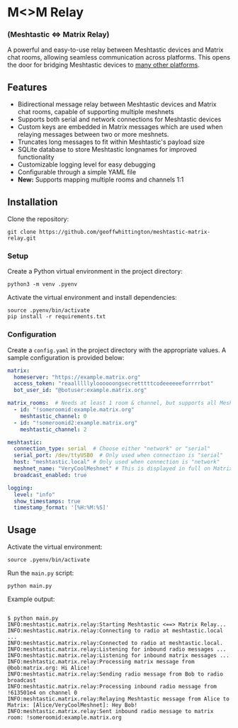 # M<>M Relay 
### (Meshtastic <=> Matrix Relay)

A powerful and easy-to-use relay between Meshtastic devices and Matrix chat rooms, allowing seamless communication across platforms. This opens the door for bridging Meshtastic devices to [many other platforms](https://matrix.org/bridges/).

## Features

- Bidirectional message relay between Meshtastic devices and Matrix chat rooms, capable of supporting multiple meshnets
- Supports both serial and network connections for Meshtastic devices
- Custom keys are embedded in Matrix messages which are used when relaying messages between two or more meshnets.
- Truncates long messages to fit within Meshtastic's payload size
- SQLite database to store Meshtastic longnames for improved functionality
- Customizable logging level for easy debugging
- Configurable through a simple YAML file
- **New:** Supports mapping multiple rooms and channels 1:1


## Installation

Clone the repository:

```
git clone https://github.com/geoffwhittington/meshtastic-matrix-relay.git
```

### Setup

Create a Python virtual environment in the project directory:

```
python3 -m venv .pyenv
```

Activate the virtual environment and install dependencies:

```
source .pyenv/bin/activate
pip install -r requirements.txt
```


### Configuration

Create a `config.yaml` in the project directory with the appropriate values. A sample configuration is provided below:

```yaml
matrix:
  homeserver: "https://example.matrix.org"
  access_token: "reaalllllyloooooongsecretttttcodeeeeeeforrrrbot"
  bot_user_id: "@botuser:example.matrix.org"

matrix_rooms:  # Needs at least 1 room & channel, but supports all Meshtastic channels
  - id: "!someroomid:example.matrix.org"
    meshtastic_channel: 0
  - id: "!someroomid2:example.matrix.org"
    meshtastic_channel: 2

meshtastic:
  connection_type: serial  # Choose either "network" or "serial"
  serial_port: /dev/ttyUSB0  # Only used when connection is "serial"
  host: "meshtastic.local" # Only used when connection is "network"
  meshnet_name: "VeryCoolMeshnet" # This is displayed in full on Matrix, but is truncated when sent to a Meshnet
  broadcast_enabled: true

logging:
  level: "info"
  show_timestamps: true
  timestamp_format: '[%H:%M:%S]'
```

## Usage
Activate the virtual environment:
```
source .pyenv/bin/activate
```
Run the `main.py` script:
```
python main.py
```
Example output:
```

$ python main.py
INFO:meshtastic.matrix.relay:Starting Meshtastic <==> Matrix Relay...
INFO:meshtastic.matrix.relay:Connecting to radio at meshtastic.local ...
INFO:meshtastic.matrix.relay:Connected to radio at meshtastic.local.
INFO:meshtastic.matrix.relay:Listening for inbound radio messages ...
INFO:meshtastic.matrix.relay:Listening for inbound matrix messages ...
INFO:meshtastic.matrix.relay:Processing matrix message from @bob:matrix.org: Hi Alice!
INFO:meshtastic.matrix.relay:Sending radio message from Bob to radio broadcast
INFO:meshtastic.matrix.relay:Processing inbound radio message from !613501e4 on channel 0
INFO:meshtastic.matrix.relay:Relaying Meshtastic message from Alice to Matrix: [Alice/VeryCoolMeshnet]: Hey Bob!
INFO:meshtastic.matrix.relay:Sent inbound radio message to matrix room: !someroomid:example.matrix.org
```

